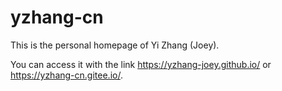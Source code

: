 # yzhang-cn

This is the personal homepage of Yi Zhang (Joey). 

You can access it with the link https://yzhang-joey.github.io/ or https://yzhang-cn.gitee.io/. 
